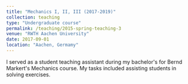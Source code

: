 ```yaml
---
title: "Mechanics I, II, III (2017-2019)"
collection: teaching
type: "Undergraduate course"
permalink: /teaching/2015-spring-teaching-3
venue: "RWTH Aachen University"
date: 2017-09-01
location: "Aachen, Germamy"
---
```



I served as a student teaching assistant during my bachelor's for Bernd Markert's Mechanics course. My tasks included assisting students in solving exercises.
